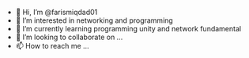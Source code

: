 - 👋 Hi, I’m @farismiqdad01
- 👀 I’m interested in networking and programming
- 🌱 I’m currently learning programming unity and network fundamental
- 💞️ I’m looking to collaborate on ...
- 📫 How to reach me ...

<!---
farismiqdad01/farismiqdad01 is a ✨ special ✨ repository because its `README.md` (this file) appears on your GitHub profile.
You can click the Preview link to take a look at your changes.
--->
